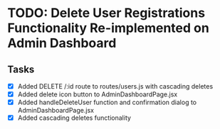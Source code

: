 # TODO: Delete User Registrations Functionality Re-implemented on Admin Dashboard

## Tasks
- [x] Added DELETE /:id route to routes/users.js with cascading deletes
- [x] Added delete icon button to AdminDashboardPage.jsx
- [x] Added handleDeleteUser function and confirmation dialog to AdminDashboardPage.jsx
- [x] Added cascading deletes functionality
